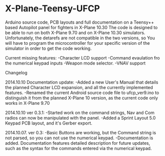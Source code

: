 X-Plane-Teensy-UFCP
===================

Arduino source code, PCB layouts and full documentation on a Teensy++ based Autopilot panel for fighters in X-Plane 10.30
The code is designed to be able to run on both X-Plane 9.70 and on X-Plane 10.30 simulators.
Unfortunately, the detarefs are not compatible in the two versions, so You will have to 
program the microcontroller for your specific version of the simulator in order to get the code working.

Current missing features:
-Character LCD support
-Command evaulation fro the numerical keypad inputs
-Weapon mode selector.
-VNAV support


Changelog

2014.10.10 Documentation update:
-Added a new User's Manual that details the planned Character LCD expansion, and all the currently implemented features.
-Renamed the current Android source code file to ufcp_ver9.ino to distinguish it from the planned X-Plane 10 version, 
    as the current code only works in X-Plane 9.70

2014.10.10 ver 0.3.1:
-Started work on the command strings, Nav and Com radios can now be manipulated with the panel.
-Added a Sprint Layout 5.0 Keypad PCB layout, and it's Gerber export.

2014.10.07. ver 0.3:
-Basic Buttons are working, but the Command string is not parsed, so you can not use the numerical keypad.
-Documentation is added. Documentation features detailed description for future updates, 
    such as the syntax for the commands entered via the numerical keypad.
